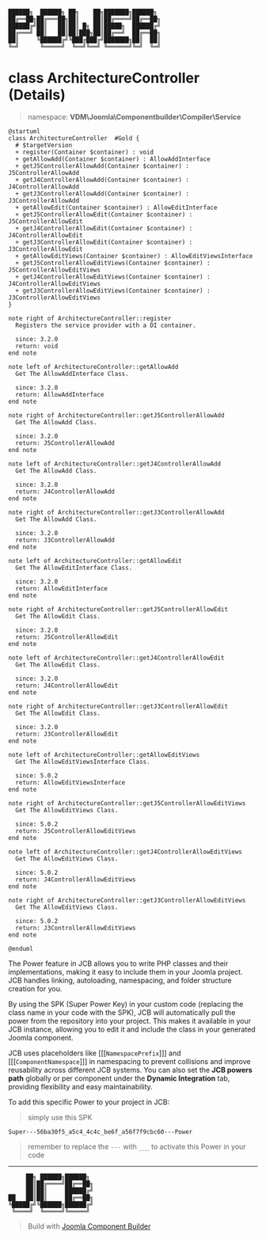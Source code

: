 ```
██████╗  ██████╗ ██╗    ██╗███████╗██████╗
██╔══██╗██╔═══██╗██║    ██║██╔════╝██╔══██╗
██████╔╝██║   ██║██║ █╗ ██║█████╗  ██████╔╝
██╔═══╝ ██║   ██║██║███╗██║██╔══╝  ██╔══██╗
██║     ╚██████╔╝╚███╔███╔╝███████╗██║  ██║
╚═╝      ╚═════╝  ╚══╝╚══╝ ╚══════╝╚═╝  ╚═╝
```
# class ArchitectureController (Details)
> namespace: **VDM\Joomla\Componentbuilder\Compiler\Service**

```uml
@startuml
class ArchitectureController  #Gold {
  # $targetVersion
  + register(Container $container) : void
  + getAllowAdd(Container $container) : AllowAddInterface
  + getJ5ControllerAllowAdd(Container $container) : J5ControllerAllowAdd
  + getJ4ControllerAllowAdd(Container $container) : J4ControllerAllowAdd
  + getJ3ControllerAllowAdd(Container $container) : J3ControllerAllowAdd
  + getAllowEdit(Container $container) : AllowEditInterface
  + getJ5ControllerAllowEdit(Container $container) : J5ControllerAllowEdit
  + getJ4ControllerAllowEdit(Container $container) : J4ControllerAllowEdit
  + getJ3ControllerAllowEdit(Container $container) : J3ControllerAllowEdit
  + getAllowEditViews(Container $container) : AllowEditViewsInterface
  + getJ5ControllerAllowEditViews(Container $container) : J5ControllerAllowEditViews
  + getJ4ControllerAllowEditViews(Container $container) : J4ControllerAllowEditViews
  + getJ3ControllerAllowEditViews(Container $container) : J3ControllerAllowEditViews
}

note right of ArchitectureController::register
  Registers the service provider with a DI container.

  since: 3.2.0
  return: void
end note

note left of ArchitectureController::getAllowAdd
  Get The AllowAddInterface Class.

  since: 3.2.0
  return: AllowAddInterface
end note

note right of ArchitectureController::getJ5ControllerAllowAdd
  Get The AllowAdd Class.

  since: 3.2.0
  return: J5ControllerAllowAdd
end note

note left of ArchitectureController::getJ4ControllerAllowAdd
  Get The AllowAdd Class.

  since: 3.2.0
  return: J4ControllerAllowAdd
end note

note right of ArchitectureController::getJ3ControllerAllowAdd
  Get The AllowAdd Class.

  since: 3.2.0
  return: J3ControllerAllowAdd
end note

note left of ArchitectureController::getAllowEdit
  Get The AllowEditInterface Class.

  since: 3.2.0
  return: AllowEditInterface
end note

note right of ArchitectureController::getJ5ControllerAllowEdit
  Get The AllowEdit Class.

  since: 3.2.0
  return: J5ControllerAllowEdit
end note

note left of ArchitectureController::getJ4ControllerAllowEdit
  Get The AllowEdit Class.

  since: 3.2.0
  return: J4ControllerAllowEdit
end note

note right of ArchitectureController::getJ3ControllerAllowEdit
  Get The AllowEdit Class.

  since: 3.2.0
  return: J3ControllerAllowEdit
end note

note left of ArchitectureController::getAllowEditViews
  Get The AllowEditViewsInterface Class.

  since: 5.0.2
  return: AllowEditViewsInterface
end note

note right of ArchitectureController::getJ5ControllerAllowEditViews
  Get The AllowEditViews Class.

  since: 5.0.2
  return: J5ControllerAllowEditViews
end note

note left of ArchitectureController::getJ4ControllerAllowEditViews
  Get The AllowEditViews Class.

  since: 5.0.2
  return: J4ControllerAllowEditViews
end note

note right of ArchitectureController::getJ3ControllerAllowEditViews
  Get The AllowEditViews Class.

  since: 5.0.2
  return: J3ControllerAllowEditViews
end note
 
@enduml
```

The Power feature in JCB allows you to write PHP classes and their implementations, making it easy to include them in your Joomla project. JCB handles linking, autoloading, namespacing, and folder structure creation for you.

By using the SPK (Super Power Key) in your custom code (replacing the class name in your code with the SPK), JCB will automatically pull the power from the repository into your project. This makes it available in your JCB instance, allowing you to edit it and include the class in your generated Joomla component.

JCB uses placeholders like [[[`NamespacePrefix`]]] and [[[`ComponentNamespace`]]] in namespacing to prevent collisions and improve reusability across different JCB systems. You can also set the **JCB powers path** globally or per component under the **Dynamic Integration** tab, providing flexibility and easy maintainability.

To add this specific Power to your project in JCB:

> simply use this SPK
```
Super---56ba30f5_a5c4_4c4c_be6f_a56f7f9cbc60---Power
```
> remember to replace the `---` with `___` to activate this Power in your code

---
```
     ██╗ ██████╗██████╗
     ██║██╔════╝██╔══██╗
     ██║██║     ██████╔╝
██   ██║██║     ██╔══██╗
╚█████╔╝╚██████╗██████╔╝
 ╚════╝  ╚═════╝╚═════╝
```
> Build with [Joomla Component Builder](https://git.vdm.dev/joomla/Component-Builder)

